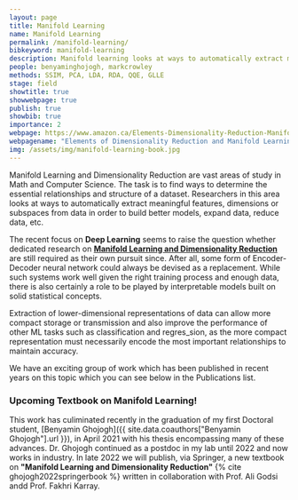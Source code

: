 ```yaml
---
layout: page
title: Manifold Learning
name: Manifold Learning
permalink: /manifold-learning/
bibkeyword: manifold-learning
description: Manifold learning looks at ways to automatically extract meaningful features, dimensions or subspaces from data in order to build better models, expand data, reduce data, etc.
people: benyaminghojogh, markcrowley
methods: SSIM, PCA, LDA, RDA, QQE, GLLE
stage: field
showtitle: true
showwebpage: true
publish: true
showbib: true
importance: 2
webpage: https://www.amazon.ca/Elements-Dimensionality-Reduction-Manifold-Learning/dp/3031106016/ref=sr_1_1?keywords=9783031106019&linkCode=qs&qid=1659572815&returnFromLogin=1&s=books&sr=1-1
webpagename: "Elements of Dimensionality Reduction and Manifold Learning" (Amazon)
img: /assets/img/manifold-learning-book.jpg
---
```


Manifold Learning and Dimensionality Reduction are vast areas of study in Math and Computer Science. The task is to find ways to determine the essential relationships and structure of a dataset. Researchers in this area looks at ways to automatically extract meaningful features, dimensions or subspaces from data in order to build better models, expand data, reduce data, etc.


The recent focus on **Deep Learning** seems to raise the question whether
dedicated research on **[Manifold Learning and Dimensionality Reduction](manifold-learning.md)** are still required as their own pursuit since. After all, some form of Encoder-Decoder neural network could always be devised as a replacement.
While such systems work well given the right training process and enough data, there is also certainly a role to
be played by interpretable models built on solid statistical concepts. 

Extraction of lower-dimensional representations of data can allow more compact storage or transmission and
also improve the performance of other ML tasks such as classification and regres_sion, as the more compact representation
must necessarily encode the most important relationships to maintain accuracy. 

We have an exciting group of work which has been published in recent years on this topic which you can see below in the Publications list.

### Upcoming Textbook on Manifold Learning!

This work has culiminated recently in the graduation of my first Doctoral student, [Benyamin Ghojogh]({{ site.data.coauthors["Benyamin Ghojogh"].url }}), in April 2021 with his thesis encompassing many of these advances.
Dr. Ghojogh continued as a postdoc in my lab until 2022 and now works in industry. In late 2022 we will publish, via Springer, a new textbook on **"Manifold Learning and Dimensionality Reduction"** {% cite ghojogh2022springerbook %} written in collaboration with Prof. Ali Godsi andd Prof. Fakhri Karray.



